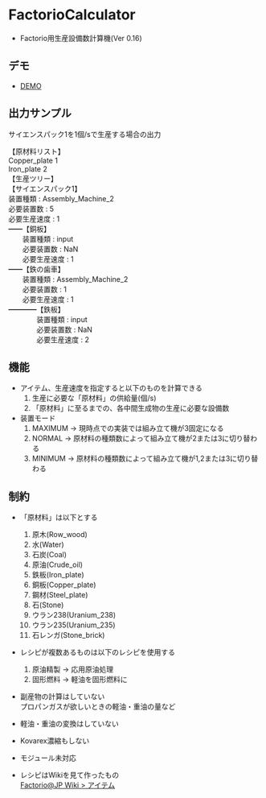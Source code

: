 # FactorioCalculator

-   Factorio用生産設備数計算機(Ver 0.16)

## デモ

-   [DEMO](https://nekane1117.github.io/FactorioCalculator/)

## 出力サンプル

サイエンスパック1を1個/sで生産する場合の出力

【原材料リスト】  
Copper_plate    1  
Iron_plate    2  
【生産ツリー】  
【サイエンスパック1】  
装置種類  : Assembly_Machine_2  
必要装置数 : 5  
必要生産速度 : 1  
━━【銅板】  
　　装置種類 : input  
　　必要装置数 : NaN  
　　必要生産速度 : 1  
━━【鉄の歯車】  
　　装置種類 : Assembly_Machine_2  
　　必要装置数 : 1  
　　必要生産速度 : 1  
━━━━【鉄板】  
　　　　装置種類 : input  
　　　　必要装置数 : NaN  
　　　　必要生産速度 : 2  

## 機能

-   アイテム、生産速度を指定すると以下のものを計算できる
    1.  生産に必要な「原材料」の供給量(個/s)
    2.  「原材料」に至るまでの、各中間生成物の生産に必要な設備数
-   装置モード  
    1.  MAXIMUM → 現時点での実装では組み立て機が3固定になる
    2.  NORMAL  → 原材料の種類数によって組み立て機が2または3に切り替わる
    3.  MINIMUM → 原材料の種類数によって組み立て機が1,2または3に切り替わる

## 制約

-   「原材料」は以下とする
    1.  原木(Row_wood)
    2.  水(Water)
    3.  石炭(Coal)
    4.  原油(Crude_oil)
    5.  鉄板(Iron_plate)
    6.  銅板(Copper_plate)
    7.  鋼材(Steel_plate)
    8.  石(Stone)
    9.  ウラン238(Uranium_238)
    10. ウラン235(Uranium_235)
    11. 石レンガ(Stone_brick)


-   レシピが複数あるものは以下のレシピを使用する
    1.  原油精製 → 応用原油処理
    2.  固形燃料 → 軽油を固形燃料に


-   副産物の計算はしていない  
    プロパンガスが欲しいときの軽油・重油の量など

-   軽油・重油の変換はしていない

-   Kovarex濃縮もしない

-   モジュール未対応
-   レシピはWikiを見て作ったもの  
      [Factorio@JP Wiki > アイテム](https://wikiwiki.jp/factorio/アイテム)
